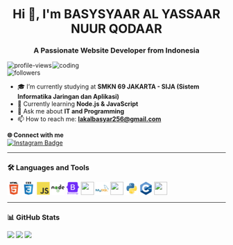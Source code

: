 <h1 align="center">Hi 👋, I'm BASYSYAAR AL YASSAAR NUUR QODAAR</h1>
<h3 align="center"> A Passionate Website Developer from Indonesia</h3>
<img align="right" alt="coding" width="400" src="https://github.com/user-attachments/assets/b25dd2ad-3513-41e6-9d8c-6acead2325ff">

<p align="left">
  <img src="https://komarev.com/ghpvc/?username=AlBasyaar&label=Profile%20views&color=0e75b6&style=flat" alt="profile-views" />
  <img src="https://img.shields.io/github/followers/AlBasyaar?label=Followers&style=social" alt="followers" />
</p>

- 🎓 I’m currently studying at **SMKN 69 JAKARTA - SIJA (Sistem Informatika Jaringan dan Aplikasi)**  
- 🌱 Currently learning **Node.js & JavaScript**  
- 💬 Ask me about **IT and Programming**  
- 📫 How to reach me: **lakalbasyar256@gmail.com**

**🌐 Connect with me**  
[![Instagram Badge](https://img.shields.io/badge/Instagram-%23E4405F.svg?&style=for-the-badge&logo=instagram&logoColor=white)](https://instagram.com/basyar_anq)

---

### 🛠️ Languages and Tools  
<p>
  <img src="https://raw.githubusercontent.com/devicons/devicon/master/icons/html5/html5-original-wordmark.svg" width="30" height="30"/>
  <img src="https://raw.githubusercontent.com/devicons/devicon/master/icons/css3/css3-original-wordmark.svg" width="30" height="30"/>
  <img src="https://raw.githubusercontent.com/devicons/devicon/master/icons/javascript/javascript-original.svg" width="30" height="30"/>
  <img src="https://raw.githubusercontent.com/devicons/devicon/master/icons/nodejs/nodejs-original-wordmark.svg" width="30" height="30"/>
  <img src="https://raw.githubusercontent.com/devicons/devicon/master/icons/bootstrap/bootstrap-plain-wordmark.svg" width="30" height="30"/>
  <img src="https://www.vectorlogo.zone/logos/tailwindcss/tailwindcss-icon.svg" width="30" height="30"/>
  <img src="https://raw.githubusercontent.com/devicons/devicon/master/icons/mysql/mysql-original-wordmark.svg" width="30" height="30"/>
  <img src="https://www.vectorlogo.zone/logos/git-scm/git-scm-icon.svg" width="30" height="30"/>
  <img src="https://raw.githubusercontent.com/devicons/devicon/master/icons/python/python-original.svg" width="30" height="30"/>
  <img src="https://raw.githubusercontent.com/devicons/devicon/master/icons/cplusplus/cplusplus-original.svg" width="30" height="30"/>
  <img src="https://www.vectorlogo.zone/logos/getpostman/getpostman-icon.svg" width="30" height="30"/>
</p>

---

### 📊 GitHub Stats  
<p>
  <img src="https://github-readme-stats.vercel.app/api?username=AlBasyaar&theme=blueberry&show_icons=true&hide_border=false&count_private=true" width="400"/>  
  <img src="https://streak-stats.demolab.com?user=AlBasyaar&theme=blueberry&hide_border=false" width="400"/>  
  <img src="https://github-readme-stats.vercel.app/api/top-langs/?username=AlBasyaar&theme=blueberry&show_icons=true&hide_border=false&layout=compact" width="400"/>
</p>
